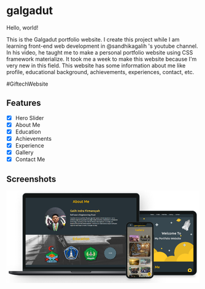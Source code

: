 # galgadut

Hello, world!

This is the Galgadut portfolio website. I create this project while I am learning front-end web development in @sandhikagalih 's youtube channel. In his video, he taught me to make a personal portfolio website using CSS framework materialize. It took me a week to make this website because I'm very new in this field. This website has some information about me like profile, educational background, achievements, experiences, contact, etc.

#GiftechWebsite

 ## Features
- [x] Hero Slider
- [x] About Me
- [x] Education
- [x] Achievements
- [x] Experience
- [x] Gallery
- [x] Contact Me

## Screenshots
<img src="https://github.com/galihif/galgadut/blob/master/device.png?raw=true"
     alt="Home Screen"
     style="float: left; margin-right: 10px;"
     width="600" />
